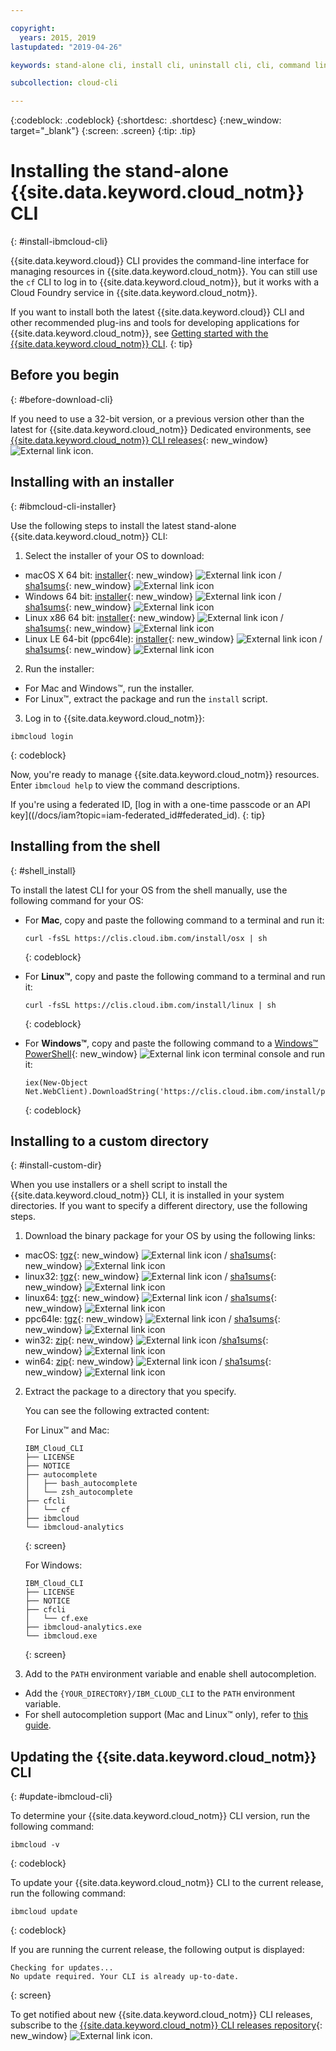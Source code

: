```yaml
---

copyright:
  years: 2015, 2019
lastupdated: "2019-04-26"

keywords: stand-alone cli, install cli, uninstall cli, cli, command line, command-line, windows powershell, linux, macos, installer, standalone cli

subcollection: cloud-cli

---
```


{:codeblock: .codeblock}
{:shortdesc: .shortdesc}
{:new_window: target="_blank"}
{:screen: .screen}
{:tip: .tip}

# Installing the stand-alone {{site.data.keyword.cloud_notm}} CLI
{: #install-ibmcloud-cli}

{{site.data.keyword.cloud}} CLI provides the command-line interface for managing resources in {{site.data.keyword.cloud_notm}}. You can still use the `cf` CLI to log in to {{site.data.keyword.cloud_notm}}, but it works with a Cloud Foundry service in {{site.data.keyword.cloud_notm}}. 

If you want to install both the latest {{site.data.keyword.cloud}} CLI and other recommended plug-ins and tools for developing applications for {{site.data.keyword.cloud_notm}}, see [Getting started with the {{site.data.keyword.cloud_notm}} CLI](/docs/cli?topic=cloud-cli-ibmcloud-cli#ibmcloud-cli).
{: tip}

## Before you begin
{: #before-download-cli}

If you need to use a 32-bit version, or a previous version other than the latest for {{site.data.keyword.cloud_notm}} Dedicated environments, see [{{site.data.keyword.cloud_notm}} CLI releases](https://github.com/IBM-Cloud/ibm-cloud-cli-release/releases/){: new_window} ![External link icon](../../../icons/launch-glyph.svg "External link icon").

## Installing with an installer
{: #ibmcloud-cli-installer}

Use the following steps to install the latest stand-alone {{site.data.keyword.cloud_notm}} CLI:

1. Select the installer of your OS to download:
  *  macOS X 64 bit: [installer](https://clis.cloud.ibm.com/download/bluemix-cli/latest/osx){: new_window} ![External link icon](../../../icons/launch-glyph.svg "External link icon") / [sha1sums](https://clis.cloud.ibm.com/download/bluemix-cli/latest/osx/checksum){: new_window} ![External link icon](../../../icons/launch-glyph.svg "External link icon")
  * Windows 64 bit: [installer](https://clis.cloud.ibm.com/download/bluemix-cli/latest/win64){: new_window} ![External link icon](../../../icons/launch-glyph.svg "External link icon") / [sha1sums](https://clis.cloud.ibm.com/download/bluemix-cli/latest/win64/checksum){: new_window} ![External link icon](../../../icons/launch-glyph.svg "External link icon")
  * Linux x86 64 bit: [installer](https://clis.cloud.ibm.com/download/bluemix-cli/latest/linux64){: new_window} ![External link icon](../../../icons/launch-glyph.svg "External link icon") / [sha1sums](https://clis.cloud.ibm.com/download/bluemix-cli/latest/linux64/checksum){: new_window} ![External link icon](../../../icons/launch-glyph.svg "External link icon")
  * Linux LE 64-bit (ppc64le): [installer](https://clis.cloud.ibm.com/download/bluemix-cli/latest/ppc64le){: new_window} ![External link icon](../../../icons/launch-glyph.svg "External link icon") / [sha1sums](https://clis.cloud.ibm.com/download/bluemix-cli/latest/ppc64le/checksum){: new_window} ![External link icon](../../../icons/launch-glyph.svg "External link icon")

2. Run the installer:
  * For Mac and Windows&trade;, run the installer.
  * For Linux&trade;, extract the package and run the `install` script.

3. Log in to {{site.data.keyword.cloud_notm}}:
  ```
  ibmcloud login
  ```
  {: codeblock}
   
  Now, you're ready to manage {{site.data.keyword.cloud_notm}} resources. Enter `ibmcloud help` to view the command descriptions.

  If you're using a federated ID, [log in with a one-time passcode or an API key]((/docs/iam?topic=iam-federated_id#federated_id).
  {: tip}

## Installing from the shell
{: #shell_install}

To install the latest CLI for your OS from the shell manually, use the following command for your OS:

* For **Mac**, copy and paste the following command to a terminal and run it:
  ```
  curl -fsSL https://clis.cloud.ibm.com/install/osx | sh
  ```
  {: codeblock}

* For **Linux&trade;**, copy and paste the following command to a terminal and run it:
  ```
  curl -fsSL https://clis.cloud.ibm.com/install/linux | sh
  ```
  {: codeblock}

* For **Windows&trade;**, copy and paste the following command to a [Windows&trade; PowerShell](https://msdn.microsoft.com/en-us/powershell/scripting/getting-started/getting-started-with-windows-powershell){: new_window} ![External link icon](../../../icons/launch-glyph.svg "External link icon") terminal console and run it:
  ```
  iex(New-Object Net.WebClient).DownloadString('https://clis.cloud.ibm.com/install/powershell')
  ```
  {: codeblock}

## Installing to a custom directory
{: #install-custom-dir}

When you use installers or a shell script to install the {{site.data.keyword.cloud_notm}} CLI, it is installed in your system directories. If you want to specify a different directory, use the following steps.

1. Download the binary package for your OS by using the following links:
  * macOS: [tgz](https://clis.cloud.ibm.com/download/bluemix-cli/latest/osx/archive){: new_window} ![External link icon](../../../icons/launch-glyph.svg "External link icon") / [sha1sums](https://clis.cloud.ibm.com/download/bluemix-cli/latest/osx/archive/checksum){: new_window} ![External link icon](../../../icons/launch-glyph.svg "External link icon")
  * linux32: [tgz](https://clis.cloud.ibm.com/download/bluemix-cli/latest/linux32/archive){: new_window} ![External link icon](../../../icons/launch-glyph.svg "External link icon") / [sha1sums](https://clis.cloud.ibm.com/download/bluemix-cli/latest/linux32/archive/checksum){: new_window} ![External link icon](../../../icons/launch-glyph.svg "External link icon")
  * linux64: [tgz](https://clis.cloud.ibm.com/download/bluemix-cli/latest/linux64/archive){: new_window} ![External link icon](../../../icons/launch-glyph.svg "External link icon") / [sha1sums](https://clis.cloud.ibm.com/download/bluemix-cli/latest/linux64/archive/checksum){: new_window} ![External link icon](../../../icons/launch-glyph.svg "External link icon")
  * ppc64le: [tgz](https://clis.cloud.ibm.com/download/bluemix-cli/latest/ppc64le/archive){: new_window} ![External link icon](../../../icons/launch-glyph.svg "External link icon") / [sha1sums](https://clis.cloud.ibm.com/download/bluemix-cli/latest/ppc64le/archive/checksum){: new_window} ![External link icon](../../../icons/launch-glyph.svg "External link icon")
  * win32: [zip](https://clis.cloud.ibm.com/download/bluemix-cli/latest/win32/archive){: new_window} ![External link icon](../../../icons/launch-glyph.svg "External link icon") /[sha1sums](https://clis.cloud.ibm.com/download/bluemix-cli/latest/win32/archive/checksum){: new_window} ![External link icon](../../../icons/launch-glyph.svg "External link icon")
  * win64: [zip](https://clis.cloud.ibm.com/download/bluemix-cli/latest/win64/archive){: new_window} ![External link icon](../../../icons/launch-glyph.svg "External link icon") / [sha1sums](https://clis.cloud.ibm.com/download/bluemix-cli/latest/win64/archive/checksum){: new_window} ![External link icon](../../../icons/launch-glyph.svg "External link icon")

2. Extract the package to a directory that you specify.

   You can see the following extracted content:

   For Linux&trade; and Mac:
   ```
   IBM_Cloud_CLI
   ├── LICENSE
   ├── NOTICE
   ├── autocomplete
   │   ├── bash_autocomplete
   │   └── zsh_autocomplete
   ├── cfcli
   │   └── cf
   ├── ibmcloud
   └── ibmcloud-analytics
   ```
   {: screen}

   For Windows:
   ```
   IBM_Cloud_CLI
   ├── LICENSE
   ├── NOTICE
   ├── cfcli
   │   └── cf.exe
   ├── ibmcloud-analytics.exe
   └── ibmcloud.exe
   ```
   {: screen}

3. Add to the `PATH` environment variable and enable shell autocompletion.
  * Add the `{YOUR_DIRECTORY}/IBM_CLOUD_CLI` to the `PATH` environment variable.
  * For shell autocompletion support (Mac and Linux&trade; only), refer to [this guide](/docs/cli/reference/ibmcloud?topic=cloud-cli-shell-autocomplete#shell-autocomplete).

## Updating the {{site.data.keyword.cloud_notm}} CLI
{: #update-ibmcloud-cli}

To determine your {{site.data.keyword.cloud_notm}} CLI version, run the following command:
```
ibmcloud -v
```
{: codeblock}

To update your {{site.data.keyword.cloud_notm}} CLI to the current release, run the following command:
```
ibmcloud update
```
{: codeblock}

If you are running the current release, the following output is displayed:
```
Checking for updates...
No update required. Your CLI is already up-to-date.
```
{: screen}

To get notified about new {{site.data.keyword.cloud_notm}} CLI releases, subscribe to the [{{site.data.keyword.cloud_notm}} CLI releases repository](https://github.com/IBM-Cloud/ibm-cloud-cli-release/releases/){: new_window} ![External link icon](../../../icons/launch-glyph.svg "External link icon").
